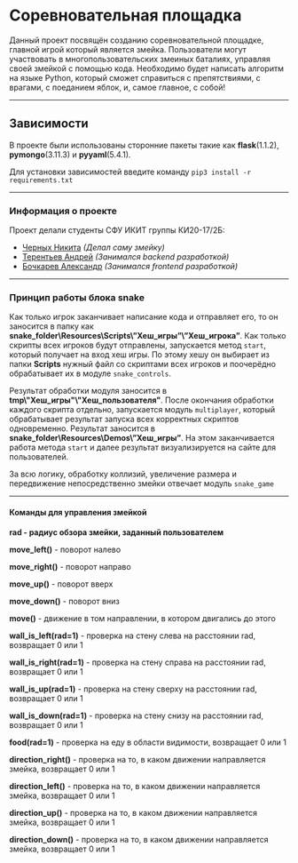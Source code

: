 # Соревновательная площадка

Данный проект посвящён созданию соревновательной площадке, главной игрой который является змейка. Пользователи могут участвовать в многопользовательских змеиных баталиях, управляя своей змейкой с помощью кода. Необходимо будет написать алгоритм на языке Python, который сможет справиться с препятствиями, с врагами, с поеданием яблок, и, самое главное, с собой!

---
## Зависимости
В проекте были использованы сторонние пакеты такие как 
**flask**(1.1.2), **pymongo**(3.11.3) и **pyyaml**(5.4.1).

Для установки зависимостей введите команду `pip3 install -r requirements.txt`


---
### Информация о проекте

Проект делали студенты СФУ ИКИТ группы КИ20-17/2Б:
- [Черных Никита](https://github.com/Chevik08) _(Делал саму змейку)_
- [Терентьев Андрей](https://github.com/qpexlegendary) _(Занимался backend разработкой)_
- [Бочкарев Александр](https://github.com/AlexandarViWE) _(Занимался frontend разработкой)_
 ________________________________________
### Принцип работы блока snake
Как только игрок заканчивает написание кода и отправляет его, то он заносится в папку как **snake_folder\Resources\Scripts\”Хеш_игры”\”Хеш_игрока”**. Как только скрипты всех игроков будут отправлены, запускается метод ``start``, который получает на вход хеш игры. По этому хешу он выбирает из папки **Scripts** нужный файл со скриптами всех игроков и поочерёдно обрабатывает их в модуле ``snake_controls``.

Результат обработки модуля заносится в **tmp\\"Хеш_игры"\\"Хеш_пользователя"**. После окончания обработки каждого скрипта отдельно, запускается модуль ``multiplayer``, который обрабатывает результат запуска всех корректных скриптов одновременно. Результат заносится в **snake_folder\Resources\Demos\”Хеш_игры”**. На этом заканчивается работа метода ``start`` и далее результат визуализируется на сайте для пользователей.

За всю логику, обработку коллизий, увеличение размера и передвижение непосредственно змейки отвечает модуль ``snake_game``
 ________________________________________
#### Команды для управления змейкой
  **rad - радиус обзора змейки, заданный пользователем**
  
  **move_left()** - поворот налево
  
  **move_right()** - поворот направо
  
   **move_up()** - поворот вверх
   
   **move_down()** - поворот вниз
   
   **move()** - движение в том направлении, в котором двигались до этого
   
  **wall_is_left(rad=1)** - проверка на стену слева на расстоянии rad, возвращает 0 или 1
  
  **wall_is_right(rad=1)** - проверка на стену справа на расстоянии rad, возвращает 0 или 1
  
  **wall_is_up(rad=1)** - проверка на стену сверху на расстоянии rad, возвращает 0 или 1
  
  **wall_is_down(rad=1)** - проверка на стену снизу на расстоянии rad, возвращает 0 или 1
  
  **food(rad=1)** - проверка на еду в области видимости, возвращает 0 или 1
  
  **direction_right()** - проверка на то, в каком движении направляется змейка, возвращает 0 или 1
  
  **direction_left()** - проверка на то, в каком движении направляется змейка, возвращает 0 или 1
  
  **direction_up()** - проверка на то, в каком движении направляется змейка, возвращает 0 или 1
  
  **direction_down()** - проверка на то, в каком движении направляется змейка, возвращает 0 или 1
  
